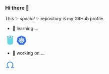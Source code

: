 ### Hi there 👋

This ✨ _special_ ✨ repository is my GitHub profile.

- 🌱 learning ...

<img width="32" height="32" src="./golang.png"/> ![Kubernetes](./kubernetes.png)

- 🔭 working on ...

![OAM](./oam.png)

<!--
**zzxwill/zzxwill** is a ✨ _special_ ✨ repository because its `README.md` (this file) appears on your GitHub profile.

Here are some ideas to get you started:

- 🔭 I’m currently working on ...
- 🌱 I’m currently learning ...
- 👯 I’m looking to collaborate on ...
- 🤔 I’m looking for help with ...
- 💬 Ask me about ...
- 📫 How to reach me: ...
- 😄 Pronouns: ...
- ⚡ Fun fact: ...

-->

